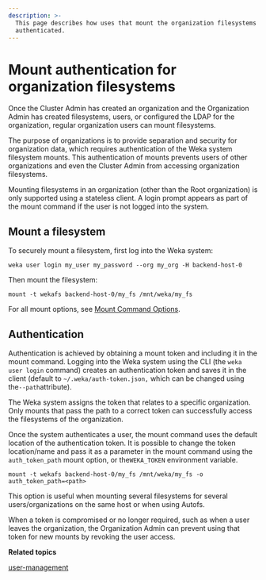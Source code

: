 ```yaml
---
description: >-
  This page describes how uses that mount the organization filesystems are
  authenticated.
---
```


# Mount authentication for organization filesystems

Once the Cluster Admin has created an organization and the Organization Admin has created filesystems, users, or configured the LDAP for the organization, regular organization users can mount filesystems.

The purpose of organizations is to provide separation and security for organization data, which requires authentication of the Weka system filesystem mounts. This authentication of mounts prevents users of other organizations and even the Cluster Admin from accessing organization filesystems.

Mounting filesystems in an organization (other than the Root organization) is only supported using a stateless client. A login prompt appears as part of the mount command if the user is not logged into the system.

## Mount a filesystem

To securely mount a filesystem, first log into the Weka system:

```
weka user login my_user my_password --org my_org -H backend-host-0
```

Then mount the filesystem:

```
mount -t wekafs backend-host-0/my_fs /mnt/weka/my_fs
```

For all mount options, see [Mount Command Options](../../../fs/mounting-filesystems.md#mount-command-options).

## Authentication‌

Authentication is achieved by obtaining a mount token and including it in the mount command. Logging into the Weka system using the CLI (the `weka user login` command) creates an authentication token and saves it in the client (default to `~/.weka/auth-token.json,` which can be changed using the`--path`attribute).

The Weka system assigns the token that relates to a specific organization. Only mounts that pass the path to a correct token can successfully access the filesystems of the organization.

Once the system authenticates a user, the mount command uses the default location of the authentication token. It is possible to change the token location/name and pass it as a parameter in the mount command using the `auth_token_path` mount option, or the`WEKA_TOKEN` environment variable.

```
mount -t wekafs backend-host-0/my_fs /mnt/weka/my_fs -o auth_token_path=<path>
```

This option is useful when mounting several filesystems for several users/organizations on the same host or when using Autofs.

When a token is compromised or no longer required, such as when a user leaves the organization, the Organization Admin can prevent using that token for new mounts by revoking the user access.



**Related topics**

[user-management](../user-management/ "mention")
